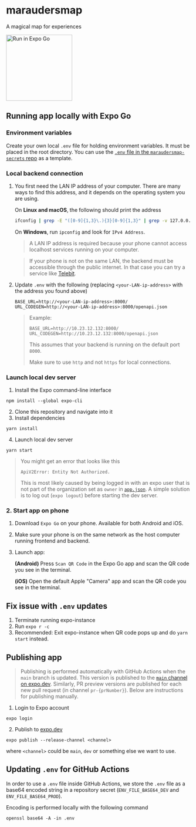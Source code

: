# maraudersmap
A magical map for experiences

<a target="_blank" href="https://expo.dev/@heyloft-dev/maraudersmap?serviceType=classic&distribution=expo-go&release-channel=main"><img alt="Run in Expo Go" width=180 src="https://img.shields.io/badge/Run%20in%20Expo%20Go-217c53.svg?style=flat-square&logo=EXPO&labelColor=212121&logoColor=fff"></a>


## Running app locally with Expo Go
### Environment variables
Create your own local `.env` file for holding environment variables. It must be placed in the root directory. You can use the [`.env` file in the `maraudersmap-secrets` repo](https://github.com/heyloft/maraudersmap-secrets/blob/main/.env) as a template.
### Local backend connection
1. You first need the LAN IP address of your computer. There are many ways to find this address, and it depends on the operating system you are using.

    On **Linux and macOS**, the following should print the address
    ```sh
    ifconfig | grep -E "([0-9]{1,3}\.){3}[0-9]{1,3}" | grep -v 127.0.0.1 | awk '{ print $2 }' | cut -f2 -d:
    ```

    On **Windows**, run `ipconfig` and look for `IPv4 Address`.

    > A LAN IP address is required because your phone cannot access localhost services running on your computer.

    > If your phone is not on the same LAN, the backend must be accessible through the public internet. In that case you can try a service like [Telebit](https://telebit.cloud/).

2. Update `.env` with the following (replacing `<your-LAN-ip-address>` with the address you found above)
    ```
    BASE_URL=http://<your-LAN-ip-address>:8000/
    URL_CODEGEN=http://<your-LAN-ip-address>:8000/openapi.json
    ```
    > Example:
    > ```
    > BASE_URL=http://10.23.12.132:8000/
    > URL_CODEGEN=http://10.23.12.132:8000/openapi.json
    > ```
    > This assumes that your backend is running on the default port `8000`.
    >
    > Make sure to use `http` and not `https` for local connections.

### Launch local dev server
1. Install the Expo command-line interface
```
npm install --global expo-cli
```
2. Clone this repository and navigate into it
3. Install dependencies
```
yarn install
```
4. Launch local dev server
```
yarn start
```
> You might get an error that looks like this
> ```
> ApiV2Error: Entity Not Authorized.
> ```
> This is most likely caused by being logged in with an expo user that is not part of the organization set as `owner` in [`app.json`](app.json). A simple solution is to log out (`expo logout`) before starting the dev server.

### 2. Start app on phone
1. Download `Expo Go` on your phone. Available for both Android and iOS. 
2. Make sure your phone is on the same network as the host computer running frontend and backend.
3. Launch app:
    
    **(Android)**
    Press `Scan QR Code` in the Expo Go app and scan the QR code you see in the terminal.

    **(iOS)**
    Open the default Apple "Camera" app and scan the QR code you see in the terminal.

## Fix issue with `.env` updates
1. Terminate running expo-instance
2. Run `expo r -c`
3. Recommended: Exit expo-instance when QR code pops up and do `yarn start` instead.

## Publishing app
> Publishing is performed automatically with GitHub Actions when the `main` branch is updated. This version is published to the [`main` channel on expo.dev](https://expo.dev/@heyloft-dev/maraudersmap?serviceType=classic&distribution=expo-go&release-channel=main). Similarly, PR preview versions are published for each new pull request (in channel `pr-{prNumber}`). Below are instructions for publishing manually.
1. Login to Expo account
```
expo login
```
2. Publish to [expo.dev](https://expo.dev/)
```
expo publish --release-channel <channel>
```
where `<channel>` could be `main`, `dev` or something else we want to use.

## Updating `.env` for GitHub Actions
In order to use a `.env` file inside GitHub Actions, we store the `.env` file as a base64 encoded string in a repository secret (`ENV_FILE_BASE64_DEV` and `ENV_FILE_BASE64_PROD`). 

Encoding is performed locally with the following command
```
openssl base64 -A -in .env
``` 